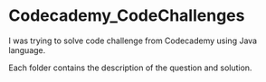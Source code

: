 # Codecademy_CodeChallenges

I was trying to solve code challenge from Codecademy using Java language.

Each folder contains the description of the question and solution. 
